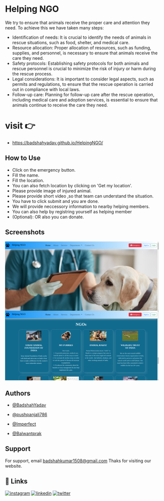 
# Helping NGO 

We try to ensure that animals receive the proper care and attention they need. To achieve this we have taken many steps:
- Identification of needs: It is crucial to identify the needs of animals in rescue situations, such as food, shelter, and medical care.
- Resource allocation: Proper allocation of resources, such as funding, supplies, and personnel, is necessary to ensure that animals receive the care they need.
- Safety protocols: Establishing safety protocols for both animals and rescue personnel is crucial to minimize the risk of injury or harm during the rescue process.
- Legal considerations: It is important to consider legal aspects, such as permits and regulations, to ensure that the rescue operation is carried out in compliance with local laws.
- Follow-up care: Planning for follow-up care after the rescue operation, including medical care and adoption services, is essential to ensure that animals continue to receive the care they need.

# visit 👉 
- https://badshahyadav.github.io/HelpingNGO/
## How to Use

- Click on the emergency button.
- Fill the name.
- Fill the location.
- You can also fetch location by clicking on 'Get my location'.
- Please provide image of injured animal.
- Please provide short video ,so that team can understand the situation.
- You have to click submit and you are done.
- We will provide neccessory information to nearby helping members.
- You can also help by registring yourself as helping member
- (Optional): OR also you can donate.
## Screenshots


<img align="center" src="https://github.com/BadshahYadav/HelpingNGO/blob/master/Img/Screen1.png" width="1200" >
 <img align="center" src="https://github.com/BadshahYadav/HelpingNGO/blob/master/Img/Screen2.png" width="1200" >

## Authors

- [@BadshahYadav](https://www.github.com/BadshahYadav)

- [@pushpanjali786](https://www.github.com/pushpanjali786)

- [@Imperfect](https://www.github.com/Rksuryawanshi)

- [@Balwantprak](https://www.github.com/Balwantprak )


## Support

For support, email badshahkumar1508@gmail.com 
Thaks for visiting our website. 


## 🔗 Links
[![instagram](https://img.shields.io/badge/instagram-000?style=for-the-badge&logo=ko-fi&logoColor=white)](https://github.com/BadshahYadav)
[![linkedin](https://img.shields.io/badge/linkedin-0A66C2?style=for-the-badge&logo=linkedin&logoColor=white)](https://www.linkedin.com/in/badshah-kumar-830146234/)
[![twitter](https://img.shields.io/badge/twitter-1DA1F2?style=for-the-badge&logo=twitter&logoColor=white)](https://twitter.com/_Emperor_4k)

